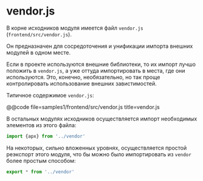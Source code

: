 vendor.js
=========

В корне исходников модуля имеется файл `vendor.js` (`frontend/src/vendor.js`).

Он предназначен для сосредоточения и унификации импорта внешних модулей в одном месте.

Если в проекте используются внешние библиотеки, то их импорт лучшо положить в `vendor.js`,
а уже оттуда импортировать в места, где они используются. Это, конечно, необязательно, но
так проще контролировать использование внешних завистимостей.

Типичное содержимое `vendor.js`:

@@code file=samples1/frontend/src/vendor.js title=vendor.js

В остальных модулях исходников осуществляется импорт необходимых элементов из этого файла:

```js 
import {apx} from '../vendor'
```

На некоторых, сильно вложенных уровнях, осуществляется простой реэкспорт этого модуля, что
бы можно было импортировать из `vendor` более простым способом:

```js title=components/vendor.js
export * from '../vendor'
```



